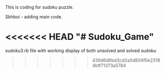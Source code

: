 This is coding for sudoku puzzle.

Sbhboi - adding main code.

<<<<<<< HEAD
"# Sudoku_Game" 
=======
sudoku3.rb file with working display of both unsolved and solved sudoku
>>>>>>> 439d6d6bd3cd2a5d804f0e23184bff71373a5784
